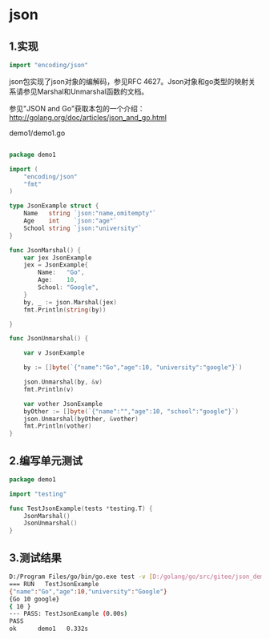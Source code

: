 # json


## 1.实现

```go
import "encoding/json"
```


json包实现了json对象的编解码，参见RFC 4627。Json对象和go类型的映射关系请参见Marshal和Unmarshal函数的文档。

参见"JSON and Go"获取本包的一个介绍：http://golang.org/doc/articles/json_and_go.html



demo1/demo1.go


```go

package demo1

import (
	"encoding/json"
	"fmt"
)

type JsonExample struct {
	Name   string `json:"name,omitempty"`
	Age    int    `json:"age"`
	School string `json:"university"`
}

func JsonMarshal() {
	var jex JsonExample
	jex = JsonExample{
		Name:   "Go",
		Age:    10,
		School: "Google",
	}
	by, _ := json.Marshal(jex)
	fmt.Println(string(by))

}

func JsonUnmarshal() {

	var v JsonExample

	by := []byte(`{"name":"Go","age":10, "university":"google"}`)

	json.Unmarshal(by, &v)
	fmt.Println(v)

	var vother JsonExample
	byOther := []byte(`{"name":"","age":10, "school":"google"}`)
	json.Unmarshal(byOther, &vother)
	fmt.Println(vother)
}

```


## 2.编写单元测试

```go
package demo1

import "testing"

func TestJsonExample(tests *testing.T) {
	JsonMarshal()
	JsonUnmarshal()
}
```




## 3.测试结果

```sh
D:/Program Files/go/bin/go.exe test -v [D:/golang/go/src/gitee/json_demo/demo1]
=== RUN   TestJsonExample
{"name":"Go","age":10,"university":"Google"}
{Go 10 google}
{ 10 }
--- PASS: TestJsonExample (0.00s)
PASS
ok  	demo1	0.332s
```
